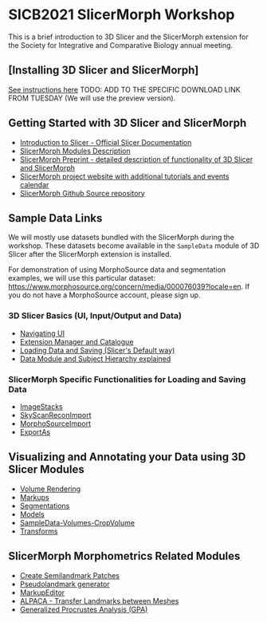 # SICB2021 SlicerMorph Workshop
This is a brief introduction to 3D Slicer and the SlicerMorph extension for the Society for Integrative and Comparative Biology annual meeting. 

## [Installing 3D Slicer and SlicerMorph]
[See instructions here](https://github.com/SlicerMorph/SlicerMorph#installation)
TODO: ADD TO THE SPECIFIC DOWNLOAD LINK FROM TUESDAY (We will use the preview version). 

## Getting Started with 3D Slicer and SlicerMorph

* [Introduction to Slicer - Official Slicer Documentation](https://slicer.readthedocs.io/en/latest/user_guide/getting_started.html)
* [SlicerMorph Modules Description](https://github.com/SlicerMorph/SlicerMorph#module-descriptions)
* [SlicerMorph Preprint - detailed description of functionality of 3D Slicer and SlicerMorph](https://www.biorxiv.org/content/10.1101/2020.11.09.374926v1)
* [SlicerMorph project website with additional tutorials and events calendar](http://SlicerMorph.org)
* [SlicerMorph Github Source repository](https://github.com/SlicerMorph/SlicerMorph)

## Sample Data Links
We will mostly use datasets bundled with the SlicerMorph during the workshop. These datasets become available in the `SampleData` module of 3D Slicer after the SlicerMorph extension is installed. 

For demonstration of using MorphoSource data and segmentation examples, we will use this particular dataset: https://www.morphosource.org/concern/media/000076039?locale=en. If you do not have a MorphoSource account, please sign up. 

### 3D Slicer Basics (UI, Input/Output and Data) 
*	[Navigating UI](https://slicer.readthedocs.io/en/latest/user_guide/user_interface.html)
* [Extension Manager and Catalogue](https://slicer.readthedocs.io/en/latest/user_guide/getting_started.html#extensions)
* [Loading Data and Saving (Slicer's Default way)](https://slicer.readthedocs.io/en/latest/user_guide/data_loading_and_saving.html)
* [Data Module and Subject Hierarchy explained](https://slicer.readthedocs.io/en/latest/user_guide/modules/data.html)

### SlicerMorph Specific Functionalities for Loading and Saving Data
* [ImageStacks](https://github.com/SlicerMorph/S_2020/blob/master/Day_1/ImageStacks/ImageStacks.md)
* [SkyScanReconImport](https://github.com/SlicerMorph/S_2020/blob/master/Day_1/ImageStacks/ImageStacks.md#skyscanreconimport)
*	[MorphoSourceImport](https://github.com/SlicerMorph/S_2020/blob/master/Day_1/MorphoSourceImport/MorphoSourceImport.md)
* [ExportAs](https://github.com/SlicerMorph/S_2020/blob/master/Day_1/ExportAs/ExportAs.md)

## Visualizing and Annotating your Data using 3D Slicer Modules

*	[Volume Rendering](https://github.com/SlicerMorph/S_2020/blob/master/Day_2/VolumeRendering/VolumeRendering.md)
*	[Markups](https://github.com/SlicerMorph/S_2020/blob/master/Day_2/Markups/Markups.md)
* [Segmentations](https://github.com/SlicerMorph/S_2020/blob/master/Day_2/Segmentation/Segmentation.md)
*	[Models](https://github.com/SlicerMorph/S_2020/blob/master/Day_1/Models/Models.md) 
*	[SampleData-Volumes-CropVolume](https://github.com/SlicerMorph/S_2020/blob/master/Day_1/CropVolume/CropVolume_and_Volumes.md)
*	[Transforms](https://github.com/SlicerMorph/S_2020/blob/master/Day_1/Transforms/Transforms.md)

## SlicerMorph Morphometrics Related Modules

* [Create Semilandmark Patches](https://github.com/SlicerMorph/S_2020/blob/master/Day_3/Patch-based_semiLMs/Patch-based_semiLMs.md)
* [Pseudolandmark generator](https://github.com/SlicerMorph/S_2020/blob/master/Day_3/PseudoLMGenerator/PseudoLMGenerator.md)
* [MarkupEditor](https://github.com/SlicerMorph/S_2020/blob/master/Day_3/MarkupEditor/MarkupEditor.md)
* [ALPACA - Transfer Landmarks between Meshes](https://github.com/SlicerMorph/S_2020/blob/master/Lab_ALPACA/README.md)
*	[Generalized Procrustes Analysis (GPA)](https://github.com/SlicerMorph/S_2020/blob/master/Day_3/GPA/GPA.md)


